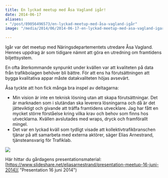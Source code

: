 ```yaml
---
title: En lyckad meetup med Åsa Vagland igår!
date: 2014-06-17
aliases:
- "/post/89056496573/en-lyckad-meetup-med-åsa-vagland-igår"
image: "/media/2014/06/2014-06-17-en-lyckad-meetup-med-asa-vagland-igar-1.jpg"

---
```

Igår var det meetup med Näringsdepartementets utredare Åsa Vagland. Hennes uppdrag är som tidigare nämnt att göra en utredning om framtidens biljettsystem.


En ofta återkommande synpunkt under kvällen var att kvaliteten på data från trafikbolagen behöver bli bättre. För att ens ha förutsättningen att bygga kvalitativa appar måste datakvaliteten höjas avsevärt.


Åsa tyckte att hon fick många bra inspel av deltagarna:

* Min vision är inte en teknisk lösning utan att skapa förutsättningar. Det är marknaden som i slutändan ska leverera lösningarna och då är det jätteviktigt och givande att träffa framtidens utvecklare. Jag har fått en mycket större förståelse kring vilka krav och behov som finns hos utvecklarna.
  Kvällen avslutades med wraps, dryck och framförallt mingel.
* Det var en lyckad kväll som tydligt visade att kollektivtrafikbranschen tjänar på att samarbeta med externa aktörer, säger Elias Arnestrand, tjänsteansvarig för Trafiklab.
  <span></span>

![](/media/2014/06/2014-06-17-en-lyckad-meetup-med-asa-vagland-igar-1.jpg)

Här hittar du gårdagens presentationsmaterial:
[https://www.slideshare.net/eliasarnestrand/presentation-meetup-16-juni-2014]( "Presentation 16 juni 2014")
